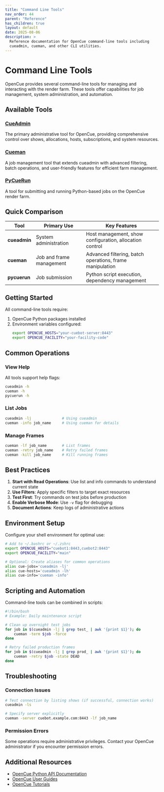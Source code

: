 ```yaml
---
title: "Command Line Tools"
nav_order: 44
parent: "Reference"
has_children: true
layout: default
date: 2025-08-06
description: >
  Reference documentation for OpenCue command-line tools including 
  cueadmin, cueman, and other CLI utilities.
---
```


# Command Line Tools

OpenCue provides several command-line tools for managing and interacting with the render farm. These tools offer capabilities for job management, system administration, and automation.

## Available Tools

### [CueAdmin](/docs/reference/tools/cueadmin/)
The primary administrative tool for OpenCue, providing comprehensive control over shows, allocations, hosts, subscriptions, and system resources.

### [Cueman](/docs/reference/tools/cueman/)
A job management tool that extends cueadmin with advanced filtering, batch operations, and user-friendly features for efficient farm management.

### [PyCueRun](/docs/reference/commands/pycuerun/)
A tool for submitting and running Python-based jobs on the OpenCue render farm.

## Quick Comparison

| Tool | Primary Use | Key Features |
|------|------------|--------------|
| **cueadmin** | System administration | Host management, show configuration, allocation control |
| **cueman** | Job and frame management | Advanced filtering, batch operations, frame manipulation |
| **pycuerun** | Job submission | Python script execution, dependency management |

## Getting Started

All command-line tools require:
1. OpenCue Python packages installed
2. Environment variables configured:
   ```bash
   export OPENCUE_HOSTS="your-cuebot-server:8443"
   export OPENCUE_FACILITY="your-facility-code"
   ```

## Common Operations

### View Help
All tools support help flags:
```bash
cueadmin -h
cueman -h
pycuerun -h
```

### List Jobs
```bash
cueadmin -lj              # Using cueadmin
cueman -info job_name     # Using cueman for details
```

### Manage Frames
```bash
cueman -lf job_name       # List frames
cueman -retry job_name    # Retry failed frames
cueman -kill job_name     # Kill running frames
```

## Best Practices

1. **Start with Read Operations**: Use list and info commands to understand current state
2. **Use Filters**: Apply specific filters to target exact resources
3. **Test First**: Try commands on test jobs before production
4. **Enable Verbose Mode**: Use `-v` flag for debugging
5. **Document Actions**: Keep logs of administrative actions

## Environment Setup

Configure your shell environment for optimal use:

```bash
# Add to ~/.bashrc or ~/.zshrc
export OPENCUE_HOSTS="cuebot1:8443,cuebot2:8443"
export OPENCUE_FACILITY="main"

# Optional: Create aliases for common operations
alias cue-jobs='cueadmin -lj'
alias cue-hosts='cueadmin -lh'
alias cue-info='cueman -info'
```

## Scripting and Automation

Command-line tools can be combined in scripts:

```bash
#!/bin/bash
# Example: Daily maintenance script

# Clean up overnight test jobs
for job in $(cueadmin -lj | grep test_ | awk '{print $1}'); do
    cueman -term $job -force
done

# Retry failed production frames
for job in $(cueadmin -lj | grep prod_ | awk '{print $1}'); do
    cueman -retry $job -state DEAD
done
```

## Troubleshooting

### Connection Issues
```bash
# Test connection by listing shows (if successful, connection works)
cueadmin -ls

# Specify server explicitly
cueman -server cuebot.example.com:8443 -lf job_name
```

### Permission Errors
Some operations require administrative privileges. Contact your OpenCue administrator if you encounter permission errors.

## Additional Resources

- [OpenCue Python API Documentation](https://github.com/AcademySoftwareFoundation/OpenCue/tree/master/pycue)
- [OpenCue User Guides](/docs/user-guides/)
- [OpenCue Tutorials](/docs/tutorials/)